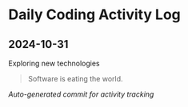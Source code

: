 # Daily Coding Activity Log

## 2024-10-31

Exploring new technologies

> Software is eating the world.

*Auto-generated commit for activity tracking*
